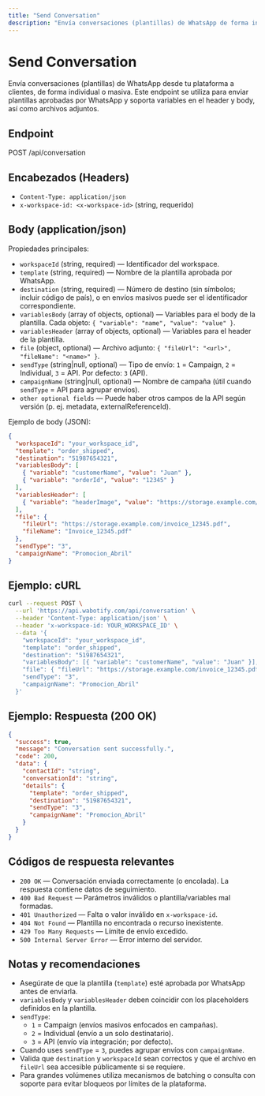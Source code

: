 ```yaml
---
title: "Send Conversation"
description: "Envía conversaciones (plantillas) de WhatsApp de forma individual o masiva. Soporta variables, archivos adjuntos y tipos de envío."
---
```


# Send Conversation

Envía conversaciones (plantillas) de WhatsApp desde tu plataforma a clientes, de forma individual o masiva. Este endpoint se utiliza para enviar plantillas aprobadas por WhatsApp y soporta variables en el header y body, así como archivos adjuntos.

## Endpoint

POST /api/conversation

## Encabezados (Headers)

- `Content-Type: application/json`
- `x-workspace-id: <x-workspace-id>` (string, requerido)

## Body (application/json)

Propiedades principales:

- `workspaceId` (string, required) — Identificador del workspace.
- `template` (string, required) — Nombre de la plantilla aprobada por WhatsApp.
- `destination` (string, required) — Número de destino (sin símbolos; incluir código de país), o en envíos masivos puede ser el identificador correspondiente.
- `variablesBody` (array of objects, optional) — Variables para el body de la plantilla. Cada objeto: `{ "variable": "name", "value": "value" }`.
- `variablesHeader` (array of objects, optional) — Variables para el header de la plantilla.
- `file` (object, optional) — Archivo adjunto: `{ "fileUrl": "<url>", "fileName": "<name>" }`.
- `sendType` (string|null, optional) — Tipo de envío: `1` = Campaign, `2` = Individual, `3` = API. Por defecto: `3` (API).
- `campaignName` (string|null, optional) — Nombre de campaña (útil cuando `sendType` = API para agrupar envíos).
- `other optional fields` — Puede haber otros campos de la API según versión (p. ej. metadata, externalReferenceId).

Ejemplo de body (JSON):

```json
{
  "workspaceId": "your_workspace_id",
  "template": "order_shipped",
  "destination": "51987654321",
  "variablesBody": [
    { "variable": "customerName", "value": "Juan" },
    { "variable": "orderId", "value": "12345" }
  ],
  "variablesHeader": [
    { "variable": "headerImage", "value": "https://storage.example.com/header.png" }
  ],
  "file": {
    "fileUrl": "https://storage.example.com/invoice_12345.pdf",
    "fileName": "Invoice_12345.pdf"
  },
  "sendType": "3",
  "campaignName": "Promocion_Abril"
}
```

## Ejemplo: cURL

```sh
curl --request POST \
  --url 'https://api.wabotify.com/api/conversation' \
  --header 'Content-Type: application/json' \
  --header 'x-workspace-id: YOUR_WORKSPACE_ID' \
  --data '{
    "workspaceId": "your_workspace_id",
    "template": "order_shipped",
    "destination": "51987654321",
    "variablesBody": [{ "variable": "customerName", "value": "Juan" }],
    "file": { "fileUrl": "https://storage.example.com/invoice_12345.pdf", "fileName": "Invoice_12345.pdf" },
    "sendType": "3",
    "campaignName": "Promocion_Abril"
  }'
```

## Ejemplo: Respuesta (200 OK)

```json
{
  "success": true,
  "message": "Conversation sent successfully.",
  "code": 200,
  "data": {
    "contactId": "string",
    "conversationId": "string",
    "details": {
      "template": "order_shipped",
      "destination": "51987654321",
      "sendType": "3",
      "campaignName": "Promocion_Abril"
    }
  }
}
```

## Códigos de respuesta relevantes

- `200 OK` — Conversación enviada correctamente (o encolada). La respuesta contiene datos de seguimiento.
- `400 Bad Request` — Parámetros inválidos o plantilla/variables mal formadas.
- `401 Unauthorized` — Falta o valor inválido en `x-workspace-id`.
- `404 Not Found` — Plantilla no encontrada o recurso inexistente.
- `429 Too Many Requests` — Límite de envío excedido.
- `500 Internal Server Error` — Error interno del servidor.

## Notas y recomendaciones

- Asegúrate de que la plantilla (`template`) esté aprobada por WhatsApp antes de enviarla.
- `variablesBody` y `variablesHeader` deben coincidir con los placeholders definidos en la plantilla.
- `sendType`:
  - `1` = Campaign (envíos masivos enfocados en campañas).
  - `2` = Individual (envío a un solo destinatario).
  - `3` = API (envío vía integración; por defecto).
- Cuando uses `sendType` = `3`, puedes agrupar envíos con `campaignName`.
- Valida que `destination` y `workspaceId` sean correctos y que el archivo en `fileUrl` sea accesible públicamente si se requiere.
- Para grandes volúmenes utiliza mecanismos de batching o consulta con soporte para evitar bloqueos por límites de la plataforma.
